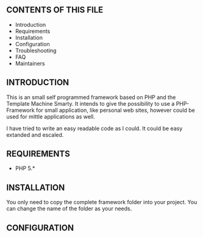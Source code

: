 CONTENTS OF THIS FILE
---------------------
 * Introduction
 * Requirements
 * Installation
 * Configuration
 * Troubleshooting
 * FAQ
 * Maintainers

INTRODUCTION
------------
This is an small self programmed framework based on PHP and the Template Machine Smarty.
It intends to give the possibility to use a PHP-Framework for small application, like
personal web sites, however could be used for mittle applications as well.

I have tried to write an easy readable code as I could. It could be easy extanded and escaled.

REQUIREMENTS
------------
- PHP 5.*


INSTALLATION
------------
You only need to copy the complete framework folder into your project. You can change the name
of the folder as your needs.

CONFIGURATION
-------------
